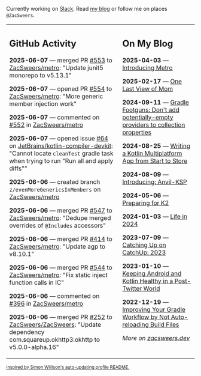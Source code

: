 Currently working on [Slack](https://slack.com/). Read [my blog](https://zacsweers.dev/) or follow me on places `@ZacSweers`.

<table><tr><td valign="top" width="60%">

## GitHub Activity
<!-- githubActivity starts -->
**2025-06-07** — merged PR [#553](https://github.com/ZacSweers/metro/pull/553) to [ZacSweers/metro](https://github.com/ZacSweers/metro): "Update junit5 monorepo to v5.13.1"

**2025-06-07** — opened PR [#554](https://github.com/ZacSweers/metro/pull/554) to [ZacSweers/metro](https://github.com/ZacSweers/metro): "More generic member injection work"

**2025-06-07** — commented on [#552](https://github.com/ZacSweers/metro/pull/552#issuecomment-2952807155) in [ZacSweers/metro](https://github.com/ZacSweers/metro)

**2025-06-07** — opened issue [#64](https://github.com/JetBrains/kotlin-compiler-devkit/issues/64) on [JetBrains/kotlin-compiler-devkit](https://github.com/JetBrains/kotlin-compiler-devkit): "Cannot locate `cleanTest` gradle task when trying to run "Run all and apply diffs""

**2025-06-06** — created branch `z/evenMoreGenericsInMembers` on [ZacSweers/metro](https://github.com/ZacSweers/metro)

**2025-06-06** — merged PR [#547](https://github.com/ZacSweers/metro/pull/547) to [ZacSweers/metro](https://github.com/ZacSweers/metro): "Dedupe merged overrides of `@Includes` accessors"

**2025-06-06** — merged PR [#414](https://github.com/ZacSweers/metro/pull/414) to [ZacSweers/metro](https://github.com/ZacSweers/metro): "Update agp to v8.10.1"

**2025-06-06** — merged PR [#544](https://github.com/ZacSweers/metro/pull/544) to [ZacSweers/metro](https://github.com/ZacSweers/metro): "Fix static inject function calls in IC"

**2025-06-06** — commented on [#396](https://github.com/ZacSweers/metro/pull/396#issuecomment-2951193755) in [ZacSweers/metro](https://github.com/ZacSweers/metro)

**2025-06-06** — merged PR [#252](https://github.com/ZacSweers/ZacSweers/pull/252) to [ZacSweers/ZacSweers](https://github.com/ZacSweers/ZacSweers): "Update dependency com.squareup.okhttp3:okhttp to v5.0.0-alpha.16"
<!-- githubActivity ends -->
</td><td valign="top" width="40%">

## On My Blog
<!-- blog starts -->
**2025-04-03** — [Introducing Metro](https://www.zacsweers.dev/introducing-metro/)

**2025-02-17** — [One Last View of Mom](https://www.zacsweers.dev/one-last-view-of-mom/)

**2024-09-11** — [Gradle Footguns: Don't add potentially-empty providers to collection properties](https://www.zacsweers.dev/gradle-footgun-adding-empty-providers-to-collection-properties/)

**2024-08-25** — [Writing a Kotlin Multiplatform App from Start to Store](https://www.zacsweers.dev/writing-a-kotlin-multiplatform-app-from-start-to-store/)

**2024-08-09** — [Introducing: Anvil-KSP](https://www.zacsweers.dev/introducing-anvil-ksp/)

**2024-05-06** — [Preparing for K2](https://www.zacsweers.dev/preparing-for-k2/)

**2024-01-03** — [Life in 2024](https://www.zacsweers.dev/life-in-2024/)

**2023-07-09** — [Catching Up on CatchUp: 2023](https://www.zacsweers.dev/catching-up-on-catchup-2023/)

**2023-01-10** — [Keeping Android and Kotlin Healthy in a Post-Twitter World](https://www.zacsweers.dev/keeping-android-healthy/)

**2022-12-19** — [Improving Your Gradle Workflow by Not Auto-reloading Build Files](https://www.zacsweers.dev/improving-your-workflow-by-not-auto-reloading-build-files/)
<!-- blog ends -->
_More on [zacsweers.dev](https://zacsweers.dev/)_
</td></tr></table>

<sub><a href="https://simonwillison.net/2020/Jul/10/self-updating-profile-readme/">Inspired by Simon Willison's auto-updating profile README.</a></sub>